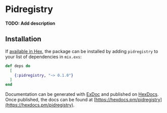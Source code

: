 # Pidregistry

**TODO: Add description**

## Installation

If [available in Hex](https://hex.pm/docs/publish), the package can be installed
by adding `pidregistry` to your list of dependencies in `mix.exs`:

```elixir
def deps do
  [
    {:pidregistry, "~> 0.1.0"}
  ]
end
```

Documentation can be generated with [ExDoc](https://github.com/elixir-lang/ex_doc)
and published on [HexDocs](https://hexdocs.pm). Once published, the docs can
be found at [https://hexdocs.pm/pidregistry](https://hexdocs.pm/pidregistry).

